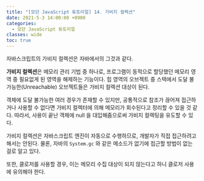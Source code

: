 ```yaml
---
title: "[모던 JavaScript 튜토리얼] 14. 가비지 컬렉션"
date: 2021-5-3 14:00:00 +0900
categories:
  - 모던 JavaScript 튜토리얼
classes: wide
toc: true
---
```


자바스크립트의 가비지 컬렉션은 자바에서의 그것과 같다.

**가비지 컬렉션**은 메모리 관리 기법 중 하나로, 프로그램이 동적으로 할당했던 메모리 영역 중 필요없게 된 영역을 해제하는 기능이다. 힙 영역의 오브젝트 중 스택에서 도달 불가능한(Unreachable) 오브젝트들은 가비지 컬렉션 대상이 된다.

객체에 도달 불가능한 여러 경우가 존재할 수 있지만, 공통적으로 참조가 끊어져 접근하거나 사용할 수 없다면 가비지 컬렉터에 의해 메모리가 회수된다고 정리할 수 있을 것 같다. 따라서, 사용이 끝난 객체에 null 을 대입해줌으로써 가비지 컬렉팅을 유도할 수 있다.

가비지 컬렉션은 자바스크립트 엔진이 자동으로 수행하므로, 개발자가 직접 접근하려고 해서는 안된다. 물론, 자바의 `System.gc` 와 같은 메소드가 없기에 접근할 방법이 없는 걸로 알고 있다.

또한, 클로저를 사용할 경우, 이는 메모리 수집 대상이 되지 않는다고 하니 클로저 사용에 유의해야 한다.